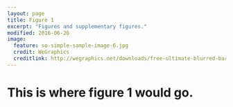 ```yaml
---
layout: page
title: Figure 1
excerpt: "Figures and supplementary figures."
modified: 2016-06-26
image:
  feature: so-simple-sample-image-6.jpg
  credit: WeGraphics
  creditlink: http://wegraphics.net/downloads/free-ultimate-blurred-background-pack/
---
```


# This is where figure 1 would go.
